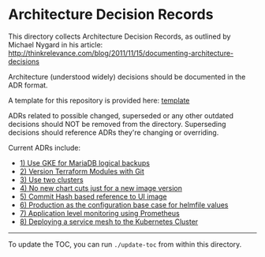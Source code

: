 # Architecture Decision Records

This directory collects Architecture Decision Records, as outlined by Michael Nygard in his article: http://thinkrelevance.com/blog/2011/11/15/documenting-architecture-decisions

Architecture (understood widely) decisions should be documented in the ADR format.

A template for this repository is provided here: [template](./NNNN-adr-template.md)

ADRs related to possible changed, superseded or any other outdated decisions should NOT be removed from the directory.
Superseding decisions should reference ADRs they're changing or overriding.

Current ADRs include:

<!-- toc-start -->
- [1) Use GKE for MariaDB logical backups](0001-use-gke-backup-for-maria-logical-backups.md)
- [2) Version Terraform Modules with Git](0002-version-terraform-modules-with-git.md)
- [3) Use two clusters](0003-number-of-clusters.md)
- [4) No new chart cuts just for a new image version](0004-no-new-chart-for-image-bumps.md)
- [5) Commit Hash based reference to UI image](0005-ui-by-commit-hash.md)
- [6) Production as the configuration base case for helmfile values](0006-helmfile-base-values.md)
- [7) Application level monitoring using Prometheus](0007-monitoring-prometheus.md)
- [8) Deploying a service mesh to the Kubernetes Cluster](0008-service-mesh.md)
<!-- toc-end -->

---

To update the TOC, you can run `./update-toc` from within this directory.
